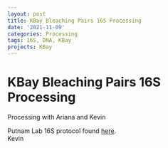 ```yaml
---
layout: post
title: KBay Bleaching Pairs 16S Processing
date: '2021-11-09'
categories: Processing
tags: 16S, DNA, KBay
projects: KBay
---
```


# KBay Bleaching Pairs 16S Processing

Processing with Ariana and Kevin

Putnam Lab 16S protocol found [here]().  
Kevin
